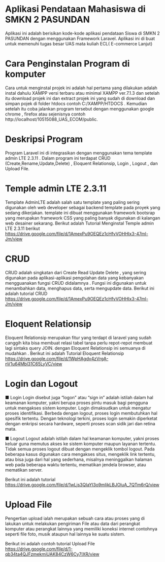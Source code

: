 # Aplikasi Pendataan Mahasiswa di SMKN 2 PASUNDAN

Aplikasi ini adalah berisikan kode-kode aplikasi pendataan Siswa di SMKN 2 PASUNDAN dengan menggunakan Framework Laravel. Aplikasi ini di buat untuk memenuhi tugas besar UAS mata kuliah ECL( E-commerce Lanjut)

# Cara Penginstalan Program di komputer

Cara untuk menginstal projek ini adalah hal pertama yang dilakukan adalah instal dahulu XAMPP versi terbaru atau minimal XAMPP ver.7.1.3 dan setelah itu download projek ini dan extract projek ini yang sudah di download dan simpan pojek di folder htdocs contoh C:/XAMPP/HTDOCS . Kemudian setelah itu coba jalankan program tersebut dengan menggunakan google chrome , firefox atau sejenisnya contoh http://localhost/10515088_UAS_ECOM/public.

# Deskripsi Program
Program Laravel ini di integrasikan dengan menggunakan tema  template admin LTE 2.3.11 . Dalam program ini terdapat CRUD (Create,Rename,Update,Delete) , Eloquent Relationsip, Login , Logout , dan Upload File.

# Temple admin LTE 2.3.11
Template AdminLTE adalah salah satu template yang paling sering digunakan oleh web developer sebagai backend template pada proyek yang sedang dikerjakan. template ini  dibuat menggunakan framework bootsrap yang merupakan framework CSS yang paling banyak digunakan di kalangan web desainer sekarang. Berikut adalah Tutorial Menginstal Temple admin LTE 2.3.11 berikut https://drive.google.com/file/d/1AmexPu9OEQEz1cHfvVOHHIx3-47ml-Jm/view

# CRUD
CRUD adalah singkatan dari Create Read Update Delete , yang sering digunakan pada aplikasi-aplikasi pengolahan data yang kebanyakan mengguanakan fungsi CRUD didalamnya . Fungsi ini digunakan untuk menambahkan data, menghapus data, serta mengupdate data. Berikut ini adalah tutorial CRUD 
https://drive.google.com/file/d/1AmexPu9OEQEz1cHfvVOHHIx3-47ml-Jm/view

# Eloquent Relationsip

Eloquent Relationsip merupakan fitur yang terdapt di laravel yang sudah canggih kita bisa membuat relasi tabel tanpa perlu repot-repot membuat lagi sintaks query JOIN. dengan Eloquent Relationsip ini semuanya di mudahkan . Berikut ini adalah Tutorial Eloquent Relationsip 
https://drive.google.com/file/d/1WpHAgdv4zVrgA-nV1u64Mbl31C65LyVC/view

# Login dan Logout

■ Login
Login disebut juga “logon” atau “sign in” adalah istilah dalam hal keamanan komputer, yakni berupa proses pintu masuk bagi pengguna untuk mengakses sistem komputer. Login dimaksudkan untuk mengatur proses identifikasi. Berbeda dengan logout, proses login membutuhkan hal spesifik tertentu. Dengan teknologi terkini, proses login semakin diperketat dengan enkripsi secara hardware, seperti proses scan sidik jari dan retina mata.

■ Logout
Logout adalah istilah dalam hal keamanan komputer, yakni proses keluar guna memutus akses ke sistem komputer maupun layanan tertentu. Tidak semua proses logout dibuat dengan mengeklik tombol logout. Pada beberapa kasus digunakan cara mengakses situs, mengeklik link tertentu, atau bisa juga dari hal yang sederhana, misalnya meninggalkan halaman web pada beberapa waktu tertentu, mematikan jendela browser, atau mematikan server.

Berikut ini adalah tutorial https://drive.google.com/file/d/1wLjs3QIaYI3o9mIikLBJOluA_7QTm6rQ/view


# Upload File
Pengertian upload  ialah merupakan sebuah cara atau proses yang di lakukan untuk melakukan pengiriman File atau data dari perangkat komputer atau perangkat lainnya yang memiliki koneksi internet contohnya seperti file foto, musik ataupun hal lainnya ke suatu sistem.

Berikut ini adalah contoh tutorial Upload File https://drive.google.com/file/d/1-qb34ta4QJFzmekmiUAK84CzW6Cy7IXR/view




